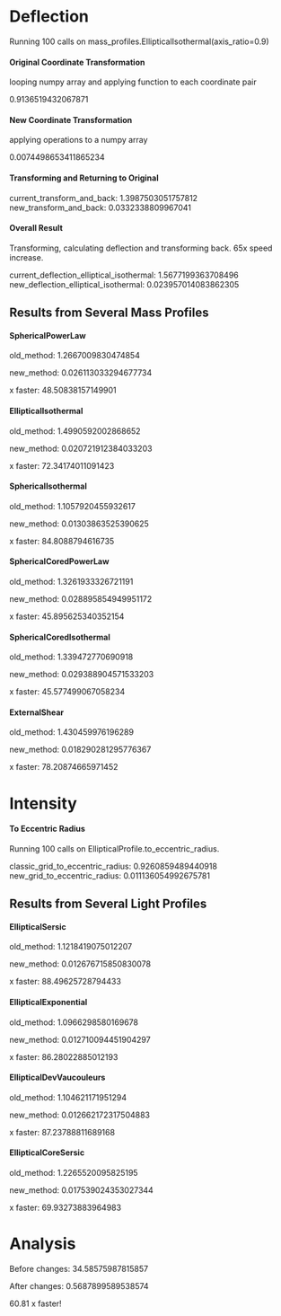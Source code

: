 # Deflection

Running 100 calls on mass_profiles.EllipticalIsothermal(axis_ratio=0.9)

#### Original Coordinate Transformation
looping numpy array and applying function to each coordinate pair

0.9136519432067871

#### New Coordinate Transformation

applying operations to a numpy array

0.0074498653411865234


#### Transforming and Returning to Original

current_transform_and_back: 1.3987503051757812
new_transform_and_back: 0.0332338809967041

#### Overall Result

Transforming, calculating deflection and transforming back. 65x speed increase.

current_deflection_elliptical_isothermal: 1.5677199363708496
new_deflection_elliptical_isothermal: 0.023957014083862305

## Results from Several Mass Profiles

#### SphericalPowerLaw
old_method: 1.2667009830474854

new_method: 0.026113033294677734

x faster: 48.50838157149901

#### EllipticalIsothermal
old_method: 1.4990592002868652

new_method: 0.020721912384033203

x faster: 72.34174011091423

#### SphericalIsothermal
old_method: 1.1057920455932617

new_method: 0.01303863525390625

x faster: 84.8088794616735

#### SphericalCoredPowerLaw
old_method: 1.3261933326721191

new_method: 0.028895854949951172

x faster: 45.895625340352154

#### SphericalCoredIsothermal
old_method: 1.339472770690918

new_method: 0.029388904571533203

x faster: 45.577499067058234

#### ExternalShear
old_method: 1.430459976196289

new_method: 0.018290281295776367

x faster: 78.20874665971452


# Intensity

#### To Eccentric Radius

Running 100 calls on EllipticalProfile.to_eccentric_radius.

classic_grid_to_eccentric_radius: 0.9260859489440918
new_grid_to_eccentric_radius:   0.011136054992675781

## Results from Several Light Profiles

#### EllipticalSersic
old_method: 1.1218419075012207

new_method: 0.012676715850830078

x faster: 88.49625728794433

#### EllipticalExponential
old_method: 1.0966298580169678

new_method: 0.012710094451904297

x faster: 86.28022885012193

#### EllipticalDevVaucouleurs
old_method: 1.104621171951294

new_method: 0.012662172317504883

x faster: 87.23788811689168

#### EllipticalCoreSersic
old_method: 1.2265520095825195

new_method: 0.017539024353027344

x faster: 69.93273883964983


# Analysis

Before changes: 34.58575987815857

After changes: 0.5687899589538574

60.81 x faster!
